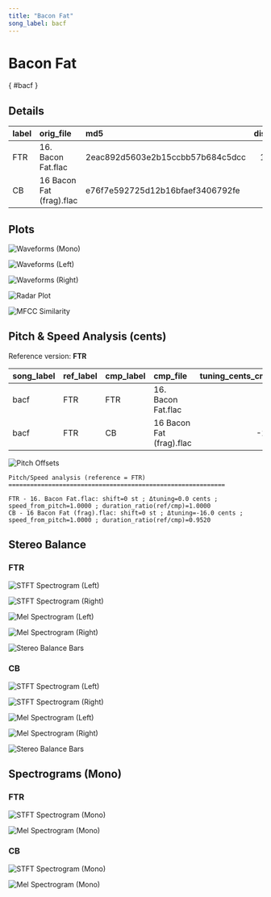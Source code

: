 ```yaml
---
title: "Bacon Fat"
song_label: bacf
---
```


# Bacon Fat

[](){ #bacf }

## Details

| label   | orig_file                | md5                              |   disc |   track |   duration_sec | duration_fmt   |   loudness |   loudness_left |   loudness_right |   loudness_balance |      rms |   rms_left |   rms_right |   rms_balance |   lr_corr |   spectral_centroid |
|:--------|:-------------------------|:---------------------------------|-------:|--------:|---------------:|:---------------|-----------:|----------------:|-----------------:|-------------------:|---------:|-----------:|------------:|--------------:|----------:|--------------------:|
| FTR     | 16. Bacon Fat.flac       | 2eac892d5603e2b15ccbb57b684c5dcc |     10 |      16 |        58.4933 | 00:58:493      |   -14.9628 |        -14.0981 |         -14.1113 |          0.0131811 | 0.181621 |   0.19586  |    0.195455 |   0.000404447 |  0.722183 |             1162.01 |
| CB      | 16 Bacon Fat (frag).flac | e76f7e592725d12b16bfaef3406792fe |      9 |      17 |        61.44   | 01:01:440      |   -16.6798 |        -15.7507 |         -15.6625 |         -0.0882242 | 0.142437 |   0.154183 |    0.154526 |  -0.000342622 |  0.702616 |             1464.29 |

## Plots
![Waveforms (Mono)](../assets/songs/bacf/bacf-waveforms_Mono.png)

![Waveforms (Left)](../assets/songs/bacf/bacf-waveforms_L.png)

![Waveforms (Right)](../assets/songs/bacf/bacf-waveforms_R.png)

![Radar Plot](../assets/songs/bacf/bacf-radar_plot.png)

![MFCC Similarity](../assets/songs/bacf/bacf-similarity_matrix.png)

## Pitch & Speed Analysis (cents)

Reference version: **FTR**

| song_label   | ref_label   | cmp_label   | cmp_file                 |   tuning_cents_cmp |   tuning_cents_ref |   delta_tuning_cents |   semitone_shift_vs_ref |   chroma_similarity |   speed_factor_from_pitch |   duration_ratio_ref_over_cmp |
|:-------------|:------------|:------------|:-------------------------|-------------------:|-------------------:|---------------------:|------------------------:|--------------------:|--------------------------:|------------------------------:|
| bacf         | FTR         | FTR         | 16. Bacon Fat.flac       |                  1 |                  1 |                    0 |                       0 |            1        |                         1 |                       1       |
| bacf         | FTR         | CB          | 16 Bacon Fat (frag).flac |                -15 |                  1 |                  -16 |                       0 |            0.998959 |                         1 |                       0.95204 |

![Pitch Offsets](../assets/songs/bacf/bacf-pitch_offsets.png)

````text
Pitch/Speed analysis (reference = FTR)
============================================================

FTR - 16. Bacon Fat.flac: shift=0 st ; Δtuning=0.0 cents ; speed_from_pitch=1.0000 ; duration_ratio(ref/cmp)=1.0000
CB - 16 Bacon Fat (frag).flac: shift=0 st ; Δtuning=-16.0 cents ; speed_from_pitch=1.0000 ; duration_ratio(ref/cmp)=0.9520

````

## Stereo Balance

### FTR

![STFT Spectrogram (Left)](../assets/songs/bacf/bacf-FTR_spectrogram_L.png)

![STFT Spectrogram (Right)](../assets/songs/bacf/bacf-FTR_spectrogram_R.png)

![Mel Spectrogram (Left)](../assets/songs/bacf/bacf-FTR_melspec_L.png)

![Mel Spectrogram (Right)](../assets/songs/bacf/bacf-FTR_melspec_R.png)

![Stereo Balance Bars](../assets/songs/bacf/bacf-FTR_balance.png)

### CB

![STFT Spectrogram (Left)](../assets/songs/bacf/bacf-CB_spectrogram_L.png)

![STFT Spectrogram (Right)](../assets/songs/bacf/bacf-CB_spectrogram_R.png)

![Mel Spectrogram (Left)](../assets/songs/bacf/bacf-CB_melspec_L.png)

![Mel Spectrogram (Right)](../assets/songs/bacf/bacf-CB_melspec_R.png)

![Stereo Balance Bars](../assets/songs/bacf/bacf-CB_balance.png)

## Spectrograms (Mono)

### FTR

![STFT Spectrogram (Mono)](../assets/songs/bacf/bacf-FTR_spectrogram_Mono.png)

![Mel Spectrogram (Mono)](../assets/songs/bacf/bacf-FTR_melspec_Mono.png)

### CB

![STFT Spectrogram (Mono)](../assets/songs/bacf/bacf-CB_spectrogram_Mono.png)

![Mel Spectrogram (Mono)](../assets/songs/bacf/bacf-CB_melspec_Mono.png)

